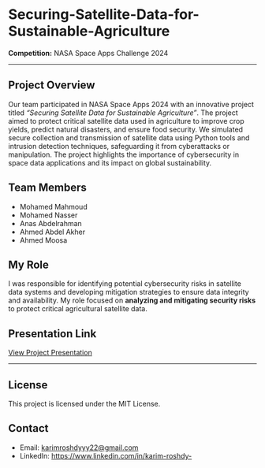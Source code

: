 # Securing-Satellite-Data-for-Sustainable-Agriculture

**Competition:** NASA Space Apps Challenge 2024

---

## Project Overview
Our team participated in NASA Space Apps 2024 with an innovative project titled *“Securing Satellite Data for Sustainable Agriculture”*. The project aimed to protect critical satellite data used in agriculture to improve crop yields, predict natural disasters, and ensure food security. We simulated secure collection and transmission of satellite data using Python tools and intrusion detection techniques, safeguarding it from cyberattacks or manipulation. The project highlights the importance of cybersecurity in space data applications and its impact on global sustainability.

## Team Members
- Mohamed Mahmoud
- Mohamed Nasser
- Anas Abdelrahman
- Ahmed Abdel Akher
- Ahmed Moosa

## My Role
I was responsible for identifying potential cybersecurity risks in satellite data systems and developing mitigation strategies to ensure data integrity and availability. My role focused on **analyzing and mitigating security risks** to protect critical agricultural satellite data.

## Presentation Link
[View Project Presentation](https://drive.google.com/file/d/1mpMmAbq8HYnr8FL0W9hToA5Z2bJP7mcy/view?usp=sharing)

---

## License
This project is licensed under the MIT License.

## Contact
- Email: karimroshdyyy22@gmail.com  
- LinkedIn: https://www.linkedin.com/in/karim-roshdy-
